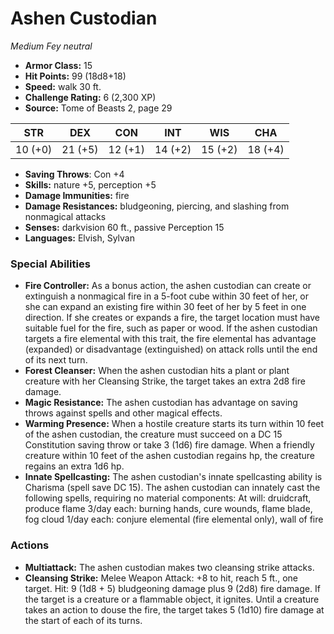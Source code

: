 # Ashen Custodian

*Medium* *Fey* *neutral*

- **Armor Class:** 15
- **Hit Points:** 99 (18d8+18)
- **Speed:** walk 30 ft.
- **Challenge Rating:** 6 (2,300 XP)
- **Source:** Tome of Beasts 2, page 29

| STR | DEX | CON | INT | WIS | CHA |
| --- | --- | --- | --- | --- | --- |
| 10 (+0) | 21 (+5) | 12 (+1) | 14 (+2) | 15 (+2) | 18 (+4) |

- **Saving Throws**: Con +4
- **Skills:** nature +5, perception +5
- **Damage Immunities:** fire
- **Damage Resistances:** bludgeoning, piercing, and slashing from nonmagical attacks
- **Senses:** darkvision 60 ft., passive Perception 15
- **Languages:** Elvish, Sylvan

### Special Abilities

- **Fire Controller:** As a bonus action, the ashen custodian can create or extinguish a nonmagical fire in a 5-foot cube within 30 feet of her, or she can expand an existing fire within 30 feet of her by 5 feet in one direction. If she creates or expands a fire, the target location must have suitable fuel for the fire, such as paper or wood. If the ashen custodian targets a fire elemental with this trait, the fire elemental has advantage (expanded) or disadvantage (extinguished) on attack rolls until the end of its next turn.
- **Forest Cleanser:** When the ashen custodian hits a plant or plant creature with her Cleansing Strike, the target takes an extra 2d8 fire damage.
- **Magic Resistance:** The ashen custodian has advantage on saving throws against spells and other magical effects.
- **Warming Presence:** When a hostile creature starts its turn within 10 feet of the ashen custodian, the creature must succeed on a DC 15 Constitution saving throw or take 3 (1d6) fire damage. When a friendly creature within 10 feet of the ashen custodian regains hp, the creature regains an extra 1d6 hp.
- **Innate Spellcasting:** The ashen custodian's innate spellcasting ability is Charisma (spell save DC 15). The ashen custodian can innately cast the following spells, requiring no material components:
At will: druidcraft, produce flame
3/day each: burning hands, cure wounds, flame blade, fog cloud
1/day each: conjure elemental (fire elemental only), wall of fire

### Actions

- **Multiattack:** The ashen custodian makes two cleansing strike attacks.
- **Cleansing Strike:** Melee Weapon Attack: +8 to hit, reach 5 ft., one target. Hit: 9 (1d8 + 5) bludgeoning damage plus 9 (2d8) fire damage. If the target is a creature or a flammable object, it ignites. Until a creature takes an action to douse the fire, the target takes 5 (1d10) fire damage at the start of each of its turns.



